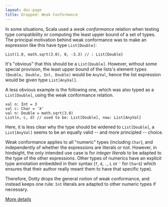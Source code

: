 ```yaml
---
layout: doc-page
title: Dropped: Weak Conformance
---
```


In some situations, Scala used a _weak conformance_ relation when
testing type compatibility or computing the least upper bound of a set
of types.  The principal motivation behind weak conformance was to
make an expression like this have type `List[Double]`:

    List(1.0, math.sqrt(3.0), 0, -3.3) // : List[Double]

It's "obvious" that this should be a `List[Double]`. However, without
some special provision, the least upper bound of the lists's element
types `(Double, Double, Int, Double)` would be `AnyVal`, hence the list
expression would be given type `List[AnyVal]`.

A less obvious example is the following one, which was also typed as a
`List[Double]`, using the weak conformance relation.

    val n: Int = 3
    val c: Char = 'X'
    val n: Double = math.sqrt(3.0)
    List(n, c, d) // used to be: List[Double], now: List[AnyVal]

Here, it is less clear why the type should be widened to
`List[Double]`, a `List[AnyVal]` seems to be an equally valid -- and
more principled -- choice.

Weak conformance applies to all "numeric" types (including `Char`), and
independently of whether the expressions are literals or not. However,
in hindsight, the only intended use case is for *integer literals* to
be adapted to the type of the other expressions. Other types of numerics
have an explicit type annotation embedded in their syntax (`f`, `d`,
`.`, `L` or `'` for `Char`s) which ensures that their author really
meant them to have that specific type).

Therefore, Dotty drops the general notion of weak conformance, and
instead keeps one rule: `Int` literals are adapted to other numeric
types if necessary.

[More details](weak-conformance-spec.html)
